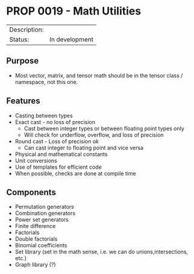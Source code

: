 # PROP 0019 - Math Utilities

|                |                                           |
|:---------------|:------------------------------------------|
| Description:   |                                           |
| Status:        | In development                            |
 

## Purpose
 * Most vector, matrix, and tensor math should be in the tensor class / namespace, not this one.

## Features
 * Casting between types
 * Exact cast - no loss of precision
   * Cast between integer types or between floating point types only
   * Will check for underflow, overflow, and loss of precision
 * Round cast - Loss of precision ok
   * Can cast integer to floating point and vice versa
 * Physical and mathematical constants
 * Unit conversions
 * Use of templates for efficient code
 * When possible, checks are done at compile time

## Components
 * Permutation generators
 * Combination generators
 * Power set generators
 * Finite difference
 * Factorials
 * Double factorials
 * Binomial coefficients
 * Set library (set in the math sense, i.e. we can do unions,intersections, etc.)
 * Graph library (?)
